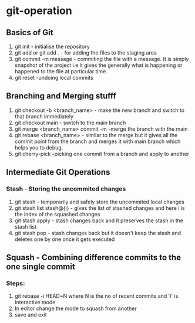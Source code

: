 # git-operation
## Basics of Git
1. git init - initialise the repository 
2. git add <file-name or repository-name> or git add . - for adding the files to the staging area
3. git commit -m message - commiting the file with a message. It is simply snapshot of the project i.e it gives the generally what is happening or happened    to the file at particular time.
4. git reset -undoing local commits

## Branching and Merging stufff
1. git checkout -b <branch_name> - make the new branch and switch to that branch immediately
2. git checkout main - switch to the main branch
3. git merge <branch_name> commit -m <commit-message> -merge the branch with the main
4. git rebase <branch_name> - similar to the merge but it gives all the commit point from the branch and merges it with main branch which helps you to  debug.
5. git cherry-pick <commit-id> -picking one commit from a branch and apply to another

## Intermediate Git Operations
### Stash - Storing the uncommited changes
1. git stash - temporarily and safely store the uncommited local changes 
2. git stash list stash@{i} - gives the list of stashed changes and here i is the index of the squashed changes
3. git stash apply - stash changes back and it preserves the stash in the stash list
4. git stash pop - stash changes back but it doesn't keep the stash and deletes one by one once it gets executed

## Squash - Combining difference commits to the one single commit 
### Steps:
1. git rebase -i HEAD~N where N is the no of recent commits and 'i' is interactive mode
2. In editor change the mode to squash from another 
3. save and exit 

